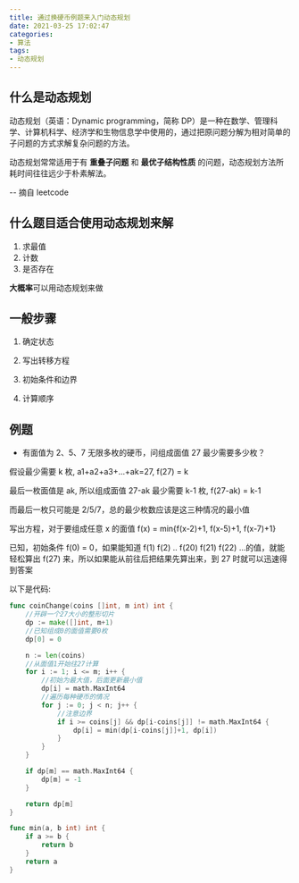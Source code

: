 ```yaml
---
title: 通过换硬币例题来入门动态规划
date: 2021-03-25 17:02:47
categories:
- 算法
tags:
- 动态规划
---
```


## 什么是动态规划

动态规划（英语：Dynamic programming，简称 DP）是一种在数学、管理科学、计算机科学、经济学和生物信息学中使用的，通过把原问题分解为相对简单的子问题的方式求解复杂问题的方法。

动态规划常常适用于有 **重叠子问题** 和 **最优子结构性质** 的问题，动态规划方法所耗时间往往远少于朴素解法。

-- 摘自 leetcode

## 什么题目适合使用动态规划来解

1. 求最值
2. 计数
3. 是否存在

**大概率**可以用动态规划来做

## 一般步骤

1. 确定状态

2. 写出转移方程

3. 初始条件和边界

4. 计算顺序

## 例题

- 有面值为 2、5、7 无限多枚的硬币，问组成面值 27 最少需要多少枚？

假设最少需要 k 枚, a1+a2+a3+...+ak=27, f(27) = k

最后一枚面值是 ak, 所以组成面值 27-ak 最少需要 k-1 枚, f(27-ak) = k-1

而最后一枚只可能是 2/5/7，总的最少枚数应该是这三种情况的最小值

写出方程，对于要组成任意 x 的面值 f(x) = min{f(x-2)+1, f(x-5)+1, f(x-7)+1}

已知，初始条件 f(0) = 0，如果能知道 f(1) f(2) .. f(20) f(21) f(22) ...的值，就能轻松算出 f(27) 来，所以如果能从前往后把结果先算出来，到 27 时就可以迅速得到答案

以下是代码:

```go
func coinChange(coins []int, m int) int {
    //开辟一个27大小的整形切片
    dp := make([]int, m+1)
    //已知组成0的面值需要0枚
    dp[0] = 0

    n := len(coins)
    //从面值1开始往27计算
    for i := 1; i <= m; i++ {
        //初始为最大值，后面更新最小值
        dp[i] = math.MaxInt64
        //遍历每种硬币的情况
        for j := 0; j < n; j++ {
            //注意边界
            if i >= coins[j] && dp[i-coins[j]] != math.MaxInt64 {
                dp[i] = min(dp[i-coins[j]]+1, dp[i])
            }
        }
    }

    if dp[m] == math.MaxInt64 {
        dp[m] = -1
    }

    return dp[m]
}

func min(a, b int) int {
    if a >= b {
        return b
    }
    return a
}
```